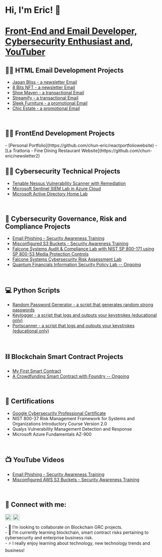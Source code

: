 <h1>Hi, I'm Eric! 👋<br/><a href="https://www.linkedin.com/in/eric-chun-b536711a/">
  <br/>
  Front-End and Email Developer, Cybersecurity Enthusiast and</a>, <a href="https://www.youtube.com/c/WhatTheHackdude">YouTuber</a></h1>
  
<h2>👨‍💻 HTML Email Development Projects</h2>

  - [Japan Bliss - a newsletter Email](https://github.com/chun-eric/newsletter_1)
  - [8 Bits NFT - a newsletter Email](https://github.com/chun-eric/newsletter2)
  - [Shoe Maven - a transactional Email](https://github.com/chun-eric/transactional_1)
  - [Streamify - a transactional Email](https://github.com/chun-eric/transactional_2)
  - [Sleek Furniture - a promotional Email](https://github.com/chun-eric/promotional_1)
  - [Chic Estate - a promotional Email](https://github.com/chun-eric/promotional_2)

  <br/>

<h2>👨‍💻 FrontEnd Development Projects</h2>
  - [Personal Portfolio](https://github.com/chun-eric/reactportfoliowebsite)
  - [La Trattoria - Fine Dining Restaurant Website](https://github.com/chun-eric/newsletter2)

  <br/>
<h2>👨‍💻 Cybersecurity Technical Projects</h2>

  - [Tenable Nessus Vulnerability Scanner with Remediation](https://github.com/chun-eric/nessus-scanner)
  - [Microsoft Sentinel SIEM Lab in Azure Cloud](https://github.com/chun-eric/sentinel-siem)
  - [Microsoft Active Directory Home Lab](https://github.com/chun-eric/active-directory-homelab)


<br/>
<h2>🔱 Cybersecurity Governance, Risk and Compliance Projects</h2>


  - [Email Phishing - Security Awareness Training](https://github.com/chun-eric/emailphishing)
  - [Misconfigured S3 Buckets - Security Awareness Training](https://github.com/chun-eric/misconfigureds3)
  - [Falcone Systems Audit & Compliance Lab with NIST SP 800-171 using SP 800-53 Media Protection Controls](https://github.com/chun-eric/grcauditlab/blob/main/README.md)
  - [Falcone Systems Cybersecurity Risk Assessment Lab](https://github.com/chun-eric/grcrisklab/blob/main/README.md)
  - [Quantum Financials Information Security Policy Lab -- Ongoing ](https://github.com/chun-eric/infosecprogram)

  
<br/>
<h2>💻 Python Scripts</h2>

  - [Random Password Generator - a script that generates random strong passwords](https://github.com/chun-eric/keylogger)
  - [Keylogger - a script that logs and outputs your keystrokes (educational only)](https://github.com/chun-eric/key-logger)
  - [Portscanner - a script that logs and outputs your keystrokes (educational only)](https://github.com/chun-eric/portscannerbasic)


<br/>
<h2>⛓️ Blockchain Smart Contract Projects</h2>

  - [My First Smart Contract](https://github.com/chun-eric/first-smart-contract)
  - [A Crowdfunding Smart Contract with Foundry -- Ongoing](https://github.com/chun-eric/foundry_crowdfunding)

 
<br/>
<h2>📜 Certifications</h2>

  - [Google Cybersecurity Professional Certificate](https://www.coursera.org/account/accomplishments/professional-cert/24PFFD9EF64K)
  - NIST 800-37 Risk Management Framework for Systems and Organizations Introductory Course Version 2.0
  - Qualys Vulnerability Management Detection and Response
  - Microsoft Azure Fundamentals AZ-900

<br/>
<h2>📺 YouTube Videos</h2>

  - [Email Phishing - Security Awareness Training](https://youtu.be/AEjrgBnae7s)
  - [Misconfigured AWS S3 Buckets - Security Awareness Training](https://youtu.be/MFxIpmqld-w)

<br/>
<h2> 🤳 Connect with me:</h2>

[<img align="left" alt="Eric Chun | YouTube" width="22px" src="https://cdn.jsdelivr.net/npm/simple-icons@v3/icons/youtube.svg" />][youtube]
[<img align="left" alt="Eric Chun | LinkedIn" width="22px" src="https://cdn.jsdelivr.net/npm/simple-icons@v3/icons/linkedin.svg" />][linkedin]



[youtube]: https://www.youtube.com/c/whatthehackdude
[linkedin]: https://linkedin.com/in/eric-chun-b536711a/

<br/>
<br/>
- 👯 I’m looking to collaborate on Blockchain GRC projects.
<br/>
- 🌱 I’m currently learning blockchain, smart contract risks pertaining to cybersecurity and enterprise business risk.
<br/>
- ⚡ I really enjoy learning about technology, new technology trends and business!
  
<!--
**** is a ✨ _special_ ✨ repository because its `README.md` (this file) appears on your GitHub profile.

Here are some ideas to get you started:

- 🔭 I’m currently working on ...


- 🤔 I’m looking for help with ...
- 💬 Ask me about ...
- 📫 How to reach me: ...
- ⚡ Fun fact: ...
-->
